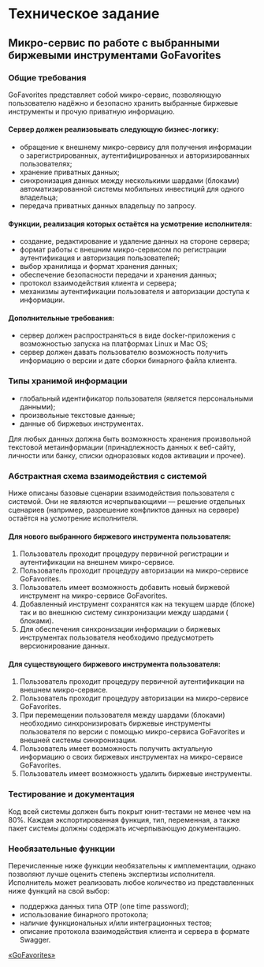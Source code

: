 # Техническое задание

## Микро-сервис по работе с выбранными биржевыми инструментами GoFavorites

### Общие требования

GoFavorites представляет собой микро-сервис, позволяющую пользователю надёжно и безопасно хранить выбранные биржевые
инструменты и прочую приватную информацию.

#### Сервер должен реализовывать следующую бизнес-логику:

* обращение к внешнему микро-сервису для получения информации о зарегистрированных, аутентифицированных и
  авторизированных пользователях;
* хранение приватных данных;
* синхронизация данных между несколькими шардами (блоками) автоматизированной системы мобильных инвестиций для одного
  владельца;
* передача приватных данных владельцу по запросу.

#### Функции, реализация которых остаётся на усмотрение исполнителя:

* создание, редактирование и удаление данных на стороне сервера;
* формат работы с внешним микро-сервисом по регистрации аутентификация и авторизация пользователей;
* выбор хранилища и формат хранения данных;
* обеспечение безопасности передачи и хранения данных;
* протокол взаимодействия клиента и сервера;
* механизмы аутентификации пользователя и авторизации доступа к информации.

#### Дополнительные требования:

* сервер должен распространяться в виде docker-приложения с возможностью запуска на платформах Linux и Mac OS;
* сервер должен давать пользователю возможность получить информацию о версии и дате сборки бинарного файла клиента.

### Типы хранимой информации

* глобальный идентификатор пользователя (является персональными данными);
* произвольные текстовые данные;
* данные об биржевых инструментах.

Для любых данных должна быть возможность хранения произвольной текстовой метаинформации (принадлежность данных к
веб-сайту, личности или банку, списки одноразовых кодов активации и прочее).

### Абстрактная схема взаимодействия с системой

Ниже описаны базовые сценарии взаимодействия пользователя с системой. Они не являются исчерпывающими — решение отдельных
сценариев (например, разрешение конфликтов данных на сервере) остаётся на усмотрение исполнителя.

#### Для нового выбранного биржевого инструмента пользователя:

1) Пользователь проходит процедуру первичной регистрации и аутентификации на внешнем микро-сервисе.
2) Пользователь проходит процедуру авторизации на микро-сервисе GoFavorites.
3) Пользователь имеет возможность добавить новый биржевой инструмент на микро-сервисе GoFavorites.
4) Добавленный инструмент сохранятся как на текущем шарде (блоке) так и во внешнюю систему синхронизации между шардами (
   блоками).
5) Для обеспечения синхронизации информации о биржевых инструментах пользователя необходимо предусмотреть
   версионирование данных.

#### Для существующего биржевого инструмента пользователя:

1) Пользователь проходит процедуру первичной аутентификации на внешнем микро-сервисе.
2) Пользователь проходит процедуру авторизации на микро-сервисе GoFavorites.
3) При перемещении пользователя между шардами (блоками) необходимо синхронизировать биржевые инструменты пользователя по
   версии с помощью микро-сервиса GoFavorites и внешней системы синхронизации.
4) Пользователь имеет возможность получить актуальную информацию о своих биржевых инструментах на микро-сервисе
   GoFavorites.
5) Пользователь имеет возможность удалить биржевые инструменты.

### Тестирование и документация

Код всей системы должен быть покрыт юнит-тестами не менее чем на 80%. Каждая экспортированная функция, тип, переменная,
а также пакет системы должны содержать исчерпывающую документацию.

### Необязательные функции

Перечисленные ниже функции необязательны к имплементации, однако позволяют лучше оценить степень экспертизы исполнителя.
Исполнитель может реализовать любое количество из представленных ниже функций на свой выбор:

* поддержка данных типа OTP (one time password);
* использование бинарного протокола;
* наличие функциональных и/или интеграционных тестов;
* описание протокола взаимодействия клиента и сервера в формате Swagger.

[«GoFavorites»](https://github.com/vskurikhin/gofavorites)